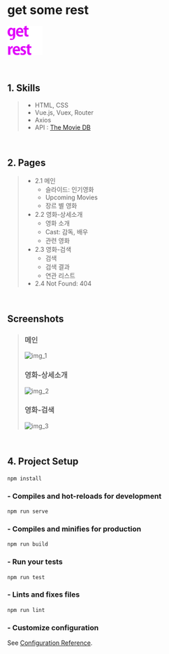 # get some rest
![LOGO](./src/assets/logo.png)

<br/>

## 1. Skills
> - HTML, CSS
> - Vue.js, Vuex, Router 
> - Axios
> - API : [The Movie DB](https://www.themoviedb.org/)

<br/>

## 2. Pages
> - 2.1 메인
>    - 슬라이드: 인기영화
>    - Upcoming Movies
>    - 장르 별 영화
> - 2.2 영화-상세소개
>    - 영화 소개
>    - Cast: 감독, 배우
>    - 관련 영화
> - 2.3 영화-검색
>    - 검색
>    - 검색 결과
>    - 연관 리스트
> - 2.4 Not Found: 404

<br/>

## Screenshots
> ### 메인
> ![img_1]()
> ### 영화-상세소개
> ![img_2]()
> ### 영화-검색
> ![img_3]()

<br/>

## 4. Project Setup
```
npm install
```

### - Compiles and hot-reloads for development
```
npm run serve
```

### - Compiles and minifies for production
```
npm run build
```

### - Run your tests
```
npm run test
```

### - Lints and fixes files
```
npm run lint
```

### - Customize configuration
See [Configuration Reference](https://cli.vuejs.org/config/).
